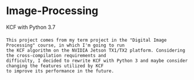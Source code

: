 # Image-Processing
KCF with Python 3.7
####
    This project comes from my term project in the "Digital Image Processing" course, in which I'm going to run
    the KCF algorithm on the NVIDIA Jetson TX1/TX2 platform. Considering the cross-compilation requirements and
    difficulty, I decided to rewrite KCF with Python 3 and maybe consider changing the features utilized by KCF
    to improve its performance in the future.
